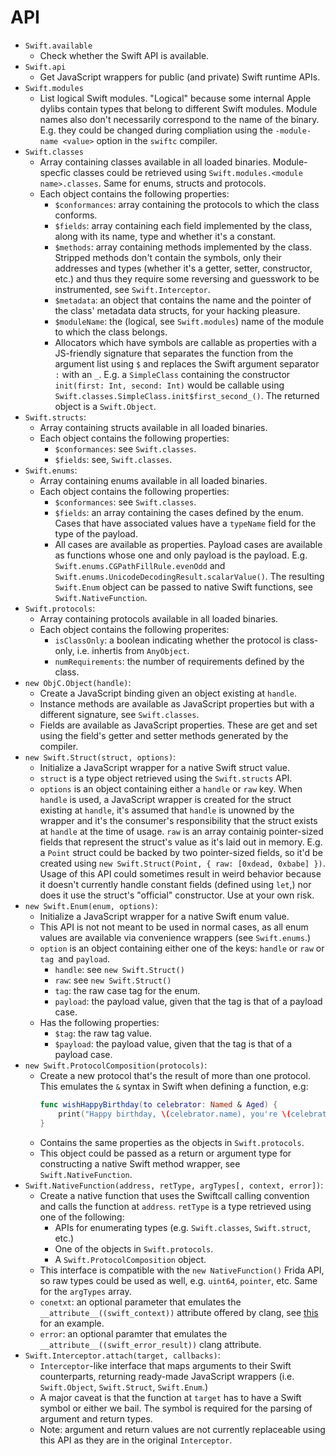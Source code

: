 # API

* `Swift.available`
    * Check whether the Swift API is available.
* `Swift.api`
    * Get JavaScript wrappers for public (and private) Swift runtime APIs.
* `Swift.modules`
    * List logical Swift modules. "Logical" because some internal Apple dylibs contain types that belong to different Swift modules. Module names also don't necessarily correspond to the name of the binary. E.g. they could be changed during compliation using the `-module-name <value>` option in the `swiftc` compiler.
* `Swift.classes`
    * Array containing classes available in all loaded binaries. Module-specfic classes could be retrieved using `Swift.modules.<module name>.classes`. Same for enums, structs and protocols.
    * Each object contains the following properties:
        * `$conformances`: array containing the protocols to which the class conforms.
        * `$fields`: array containing each field implemented by the class, along with its name, type and whether it's a constant.
        * `$methods`: array containing methods implemented by the class. Stripped methods don't contain the symbols, only their addresses and types (whether it's a getter, setter, constructor, etc.) and thus they require some reversing and guesswork to be instrumented, see `Swift.Interceptor`.
        * `$metadata`: an object that contains the name and the pointer of the class' metadata data structs, for your hacking pleasure.
        * `$moduleName`: the (logical, see `Swift.modules`) name of the module to which the class belongs.
        * Allocators which have symbols are callable as properties with a JS-friendly signature that separates the function from the argument list using `$` and replaces the Swift argument separator `:` with an `_`. E.g. a `SimpleClass` containing the constructor `init(first: Int, second: Int)` would be callable using `Swift.classes.SimpleClass.init$first_second_()`. The returned object is a `Swift.Object`.
* `Swift.structs`:
    * Array containing structs available in all loaded binaries.
    * Each object contains the following properties:
        * `$conformances`: see `Swift.classes`.
        * `$fields`: see, `Swift.classes`.
* `Swift.enums`:
    * Array containing enums available in all loaded binaries.
    * Each object contains the following properties:
        * `$conformances`: see `Swift.classes`.
        * `$fields`: an array containing the cases defined by the enum. Cases that have associated values have a `typeName` field for the type of the payload.
        * All cases are available as properties. Payload cases are available as functions whose one and only payload is the payload. E.g. `Swift.enums.CGPathFillRule.evenOdd` and `Swift.enums.UnicodeDecodingResult.scalarValue()`. The resulting `Swift.Enum` object can be passed to native Swift functions, see `Swift.NativeFunction`.
* `Swift.protocols`:
    * Array containing protocols available in all loaded binaries.
    * Each object contains the following properites:
        * `isClassOnly`: a boolean indicating whether the protocol is class-only, i.e. inhertis from `AnyObject`.
        * `numRequirements`: the number of requirements defined by the class.
* `new ObjC.Object(handle)`:
    * Create a JavaScript binding given an object existing at `handle`.
    * Instance methods are available as JavaScript properties but with a different signature, see `Swift.classes`.
    * Fields are available as JavaScript properties. These are get and set using the field's getter and setter methods generated by the compiler.
* `new Swift.Struct(struct, options)`:
    * Initialize a JavaScript wrapper for a native Swift struct value.
    * `struct` is a type object retrieved using the `Swift.structs` API.
    * `options` is an object containing either a `handle` or `raw` key. When `handle` is used, a JavaScript wrapper is created for the struct existing at `handle`, it's assumed that `handle` is unowned by the wrapper and it's the consumer's responsibility that the struct exists at `handle` at the time of usage. `raw` is an array containig pointer-sized fields that represent the struct's value as it's laid out in memory. E.g. a `Point` struct could be backed by two pointer-sized fields, so it'd be created using `new Swift.Struct(Point, { raw: [0xdead, 0xbabe] })`. Usage of this API could sometimes result in weird behavior because it doesn't currently handle constant fields (defined using `let`,) nor does it use the struct's "official" constructor. Use at your own risk.
* `new Swift.Enum(enum, options)`:
    * Initialize a JavaScript wrapper for a native Swift enum value.
    * This API is not not meant to be used in normal cases, as all enum values are available via convenience wrappers (see `Swift.enums`.)
    * `option` is an object containing either one of the keys: `handle` or `raw` or `tag `and `payload`.
        * `handle`: see `new Swift.Struct()`
        * `raw`: see `new Swift.Struct()`
        * `tag`: the raw case tag for the enum.
        * `payload`: the payload value, given that the tag is that of a payload case.
    * Has the following properties:
        * `$tag`: the raw tag value.
        * `$payload`: the payload value, given that the tag is that of a payload case.
* `new Swift.ProtocolComposition(protocols)`:
    * Create a new protocol that's the result of more than one protocol. This emulates the `&` syntax in Swift when defining a function, e.g:
        ```swift
        func wishHappyBirthday(to celebrator: Named & Aged) {
            print("Happy birthday, \(celebrator.name), you're \(celebrator.age)!")
        }
        ```
    * Contains the same properties as the objects in `Swift.protocols`.
    * This object could be passed as a return or argument type for constructing a native Swift method wrapper, see `Swift.NativeFunction`.
* `Swift.NativeFunction(address, retType, argTypes[, context, error])`:
    * Create a native function that uses the Swiftcall calling convention and calls the function at `address`. `retType` is a type retrieved using one of the following:
        * APIs for enumerating types (e.g. `Swift.classes`, `Swift.struct`, etc.)
        * One of the objects in `Swift.protocols`.
        * A `Swift.ProtocolComposition` object.
    * This interface is compatible with the `new NativeFunction()` Frida API, so raw types could be used as well, e.g. `uint64`, `pointer`, etc. Same for the `argTypes` array.
    * `conetxt`: an optional parameter that emulates the `__attribute__((swift_context))` attribute offered by clang, see [this](https://gitlab.inria.fr/xfor/xfor-clang/-/blob/a422dde333dbe12dad36102b0e72126307a4c477/test/SemaCXX/attr-swiftcall.cpp) for an example.
    * `error`: an optional paramter that emulates the `__attribute__((swift_error_result))` clang attribute.
* `Swift.Interceptor.attach(target, callbacks)`:
    * `Interceptor`-like interface that maps arguments to their Swift counterparts, returning ready-made JavaScript wrappers (i.e. `Swift.Object`, `Swift.Struct`, `Swift.Enum`.)
    * A major caveat is that the function at `target` has to have a Swift symbol or either we bail. The symbol is required for the parsing of argument and return types.
    * Note: argument and return values are not currently replaceable using this API as they are in the original `Interceptor`.

